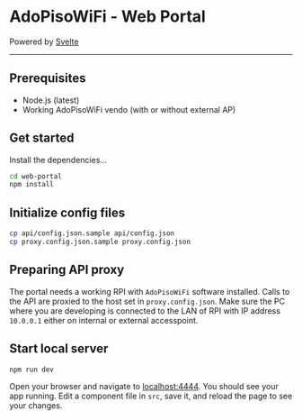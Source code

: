 # AdoPisoWiFi - Web Portal

Powered by [Svelte](https://svelte.technology)

---

## Prerequisites
 - Node.js (latest)
 - Working AdoPisoWiFi vendo (with or without external AP)

## Get started

Install the dependencies...

```bash
cd web-portal
npm install
```

## Initialize config files

```bash
cp api/config.json.sample api/config.json
cp proxy.config.json.sample proxy.config.json
```

## Preparing API proxy

The portal needs a working RPI with `AdoPisoWiFi` software installed. Calls to the API are proxied to the host set in `proxy.config.json`. Make sure the PC where you are developing is connected to the LAN of RPI with IP address `10.0.0.1` either on internal or external accesspoint.

## Start local server

```bash
npm run dev
```

Open your browser and navigate to [localhost:4444](http://localhost:4444). You should see your app running. Edit a component file in `src`, save it, and reload the page to see your changes.



